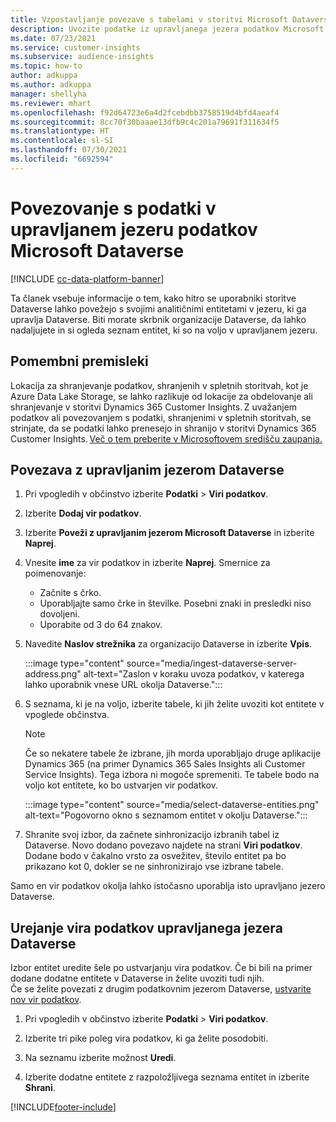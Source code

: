 ```yaml
---
title: Vzpostavljanje povezave s tabelami v storitvi Microsoft Dataverse
description: Uvozite podatke iz upravljanega jezera podatkov Microsoft Dataverse.
ms.date: 07/23/2021
ms.service: customer-insights
ms.subservice: audience-insights
ms.topic: how-to
author: adkuppa
ms.author: adkuppa
manager: shellyha
ms.reviewer: mhart
ms.openlocfilehash: f92d64723e6a4d2fcebdbb3758519d4bfd4aeaf4
ms.sourcegitcommit: 8cc70f30baaae13dfb9c4c201a79691f311634f5
ms.translationtype: HT
ms.contentlocale: sl-SI
ms.lasthandoff: 07/30/2021
ms.locfileid: "6692594"
---
```

# <a name="connect-to-data-in-a-microsoft-dataverse-managed-data-lake"></a>Povezovanje s podatki v upravljanem jezeru podatkov Microsoft Dataverse

[!INCLUDE [cc-data-platform-banner](../includes/cc-data-platform-banner.md)]

Ta članek vsebuje informacije o tem, kako hitro se uporabniki storitve Dataverse lahko povežejo s svojimi analitičnimi entitetami v jezeru, ki ga upravlja Dataverse. Biti morate skrbnik organizacije Dataverse, da lahko nadaljujete in si ogleda seznam entitet, ki so na voljo v upravljanem jezeru.

## <a name="important-considerations"></a>Pomembni premisleki

Lokacija za shranjevanje podatkov, shranjenih v spletnih storitvah, kot je Azure Data Lake Storage, se lahko razlikuje od lokacije za obdelovanje ali shranjevanje v storitvi Dynamics 365 Customer Insights. Z uvažanjem podatkov ali povezovanjem s podatki, shranjenimi v spletnih storitvah, se strinjate, da se podatki lahko prenesejo in shranijo v storitvi Dynamics 365 Customer Insights. [Več o tem preberite v Microsoftovem središču zaupanja.](https://www.microsoft.com/trust-center)

## <a name="connect-to-a-dataverse-managed-lake"></a>Povezava z upravljanim jezerom Dataverse

1. Pri vpogledih v občinstvo izberite **Podatki** > **Viri podatkov**.

2. Izberite **Dodaj vir podatkov**.

3. Izberite **Poveži z upravljanim jezerom Microsoft Dataverse** in izberite **Naprej**.

4. Vnesite **ime** za vir podatkov in izberite **Naprej**. Smernice za poimenovanje: 
   - Začnite s črko.
   - Uporabljajte samo črke in številke. Posebni znaki in presledki niso dovoljeni.
   - Uporabite od 3 do 64 znakov.

5. Navedite **Naslov strežnika** za organizacijo Dataverse in izberite **Vpis**.

   :::image type="content" source="media/ingest-dataverse-server-address.png" alt-text="Zaslon v koraku uvoza podatkov, v katerega lahko uporabnik vnese URL okolja Dataverse.":::

6. S seznama, ki je na voljo, izberite tabele, ki jih želite uvoziti kot entitete v vpoglede občinstva.    

   > [!NOTE]
   > Če so nekatere tabele že izbrane, jih morda uporabljajo druge aplikacije Dynamics 365 (na primer Dynamics 365 Sales Insights ali Customer Service Insights). Tega izbora ni mogoče spremeniti. Te tabele bodo na voljo kot entitete, ko bo ustvarjen vir podatkov.

   :::image type="content" source="media/select-dataverse-entities.png" alt-text="Pogovorno okno s seznamom entitet v okolju Dataverse.":::

7. Shranite svoj izbor, da začnete sinhronizacijo izbranih tabel iz Dataverse. Novo dodano povezavo najdete na strani **Viri podatkov**. Dodane bodo v čakalno vrsto za osvežitev, število entitet pa bo prikazano kot 0, dokler se ne sinhronizirajo vse izbrane tabele.

Samo en vir podatkov okolja lahko istočasno uporablja isto upravljano jezero Dataverse.

## <a name="edit-a-dataverse-managed-lake-data-source"></a>Urejanje vira podatkov upravljanega jezera Dataverse

Izbor entitet uredite šele po ustvarjanju vira podatkov. Če bi bili na primer dodane dodatne entitete v Dataverse in želite uvoziti tudi njih.    
Če se želite povezati z drugim podatkovnim jezerom Dataverse, [ustvarite nov vir podatkov](#connect-to-a-dataverse-managed-lake).

1. Pri vpogledih v občinstvo izberite **Podatki** > **Viri podatkov**.

2. Izberite tri pike poleg vira podatkov, ki ga želite posodobiti.

3. Na seznamu izberite možnost **Uredi**.

4. Izberite dodatne entitete z razpoložljivega seznama entitet in izberite **Shrani**.

[!INCLUDE[footer-include](../includes/footer-banner.md)]